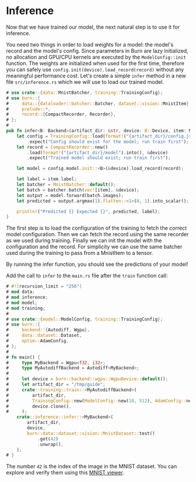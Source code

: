 # Inference

Now that we have trained our model, the next natural step is to use it for inference.

You need two things in order to load weights for a model: the model's record and the model's config.
Since parameters in Burn are lazy initialized, no allocation and GPU/CPU kernels are executed by the
`ModelConfig::init` function. The weights are initialized when used for the first time, therefore
you can safely use `config.init(device).load_record(record)` without any meaningful performance
cost. Let's create a simple `infer` method in a new file `src/inference.rs` which we will use to
load our trained model.

```rust , ignore
# use crate::{data::MnistBatcher, training::TrainingConfig};
# use burn::{
#     data::{dataloader::batcher::Batcher, dataset::vision::MnistItem},
#     prelude::*,
#     record::{CompactRecorder, Recorder},
# };
# 
pub fn infer<B: Backend>(artifact_dir: &str, device: B::Device, item: MnistItem) {
    let config = TrainingConfig::load(format!("{artifact_dir}/config.json"))
        .expect("Config should exist for the model; run train first");
    let record = CompactRecorder::new()
        .load(format!("{artifact_dir}/model").into(), &device)
        .expect("Trained model should exist; run train first");

    let model = config.model.init::<B>(&device).load_record(record);

    let label = item.label;
    let batcher = MnistBatcher::default();
    let batch = batcher.batch(vec![item], &device);
    let output = model.forward(batch.images);
    let predicted = output.argmax(1).flatten::<1>(0, 1).into_scalar();

    println!("Predicted {} Expected {}", predicted, label);
}
```

The first step is to load the configuration of the training to fetch the correct model
configuration. Then we can fetch the record using the same recorder as we used during training.
Finally we can init the model with the configuration and the record. For simplicity we can use the
same batcher used during the training to pass from a MnistItem to a tensor.

By running the infer function, you should see the predictions of your model!

Add the call to `infer` to the `main.rs` file after the `train` function call:

```rust , ignore
# #![recursion_limit = "256"]
# mod data;
# mod inference;
# mod model;
# mod training;
# 
# use crate::{model::ModelConfig, training::TrainingConfig};
# use burn::{
#     backend::{Autodiff, Wgpu},
#     data::dataset::Dataset,
#     optim::AdamConfig,
# };
# 
# fn main() {
#     type MyBackend = Wgpu<f32, i32>;
#     type MyAutodiffBackend = Autodiff<MyBackend>;
# 
#     let device = burn::backend::wgpu::WgpuDevice::default();
#     let artifact_dir = "/tmp/guide";
#     crate::training::train::<MyAutodiffBackend>(
#         artifact_dir,
#         TrainingConfig::new(ModelConfig::new(10, 512), AdamConfig::new()),
#         device.clone(),
#     );
    crate::inference::infer::<MyBackend>(
        artifact_dir,
        device,
        burn::data::dataset::vision::MnistDataset::test()
            .get(42)
            .unwrap(),
    );
# }
```

The number `42` is the index of the image in the MNIST dataset. You can explore and verify them using
this [MNIST viewer](https://observablehq.com/@davidalber/mnist-viewer).
